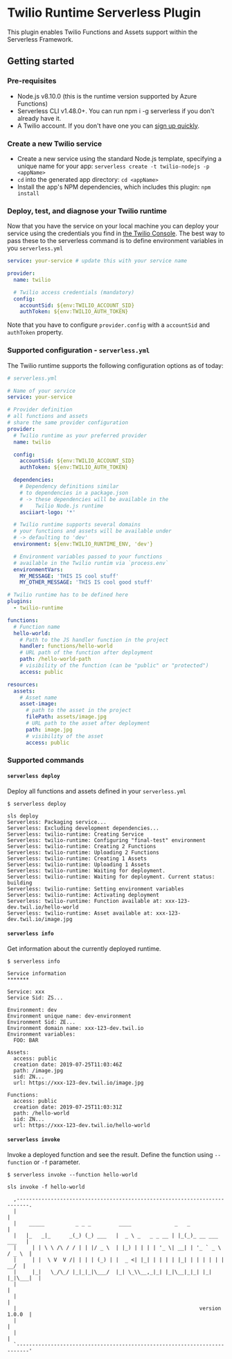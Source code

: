 # Twilio Runtime Serverless Plugin

This plugin enables Twilio Functions and Assets support within the Serverless Framework.

## Getting started

### Pre-requisites

- Node.js v8.10.0 (this is the runtime version supported by Azure Functions)
- Serverless CLI v1.48.0+. You can run npm i -g serverless if you don't already have it.
- A Twilio account. If you don't have one you can [sign up quickly](https://www.twilio.com/try-twilio).

### Create a new Twilio service

- Create a new service using the standard Node.js template, specifying a unique name for your app: `serverless create -t twilio-nodejs -p <appName>`
- `cd` into the generated app directory: `cd <appName>`
- Install the app's NPM dependencies, which includes this plugin: `npm install`

### Deploy, test, and diagnose your Twilio runtime

Now that you have the service on your local machine you can deploy your service using the credentials you find in [the Twilio Console](https://www.twilio.com/console/). The best way to pass these to the serverless command is to define environment variables in you `serverless.yml`

```yaml
service: your-service # update this with your service name

provider:
  name: twilio

  # Twilio access credentials (mandatory)
  config:
    accountSid: ${env:TWILIO_ACCOUNT_SID}
    authToken: ${env:TWILIO_AUTH_TOKEN}
```

Note that you have to configure `provider.config` with a `accountSid` and `authToken` property.

### Supported configuration - `serverless.yml`

The Twilio runtime supports the following configuration options as of today:

```yaml
# serverless.yml

# Name of your service
service: your-service

# Provider definition
# all functions and assets
# share the same provider configuration
provider:
  # Twilio runtime as your preferred provider
  name: twilio

  config:
    accountSid: ${env:TWILIO_ACCOUNT_SID}
    authToken: ${env:TWILIO_AUTH_TOKEN}

  dependencies:
    # Dependency definitions similar
    # to dependencies in a package.json
    # -> these dependencies will be available in the
    #    Twilio Node.js runtime
    asciiart-logo: '*'

  # Twilio runtime supports several domains
  # your functions and assets will be available under
  # -> defaulting to 'dev'
  environment: ${env:TWILIO_RUNTIME_ENV, 'dev'}

  # Environment variables passed to your functions
  # available in the Twilio runtim via `process.env`
  environmentVars:
    MY_MESSAGE: 'THIS IS cool stuff'
    MY_OTHER_MESSAGE: 'THIS IS cool good stuff'

# Twilio runtime has to be defined here
plugins:
  - twilio-runtime

functions:
  # Function name
  hello-world:
    # Path to the JS handler function in the project
    handler: functions/hello-world
    # URL path of the function after deployment
    path: /hello-world-path
    # visibility of the function (can be "public" or "protected")
    access: public

resources:
  assets:
    # Asset name
    asset-image:
      # path to the asset in the project
      filePath: assets/image.jpg
      # URL path to the asset after deployment
      path: image.jpg
      # visibility of the asset
      access: public
```

### Supported commands

#### `serverless deploy`

Deploy all functions and assets defined in your `serverless.yml`

```
$ serverless deploy

sls deploy
Serverless: Packaging service...
Serverless: Excluding development dependencies...
Serverless: twilio-runtime: Creating Service
Serverless: twilio-runtime: Configuring "final-test" environment
Serverless: twilio-runtime: Creating 2 Functions
Serverless: twilio-runtime: Uploading 2 Functions
Serverless: twilio-runtime: Creating 1 Assets
Serverless: twilio-runtime: Uploading 1 Assets
Serverless: twilio-runtime: Waiting for deployment.
Serverless: twilio-runtime: Waiting for deployment. Current status: building
Serverless: twilio-runtime: Setting environment variables
Serverless: twilio-runtime: Activating deployment
Serverless: twilio-runtime: Function available at: xxx-123-dev.twil.io/hello-world
Serverless: twilio-runtime: Asset available at: xxx-123-dev.twil.io/image.jpg

```

#### `serverless info`

Get information about the currently deployed runtime.

```
$ serverless info

Service information
*******

Service: xxx
Service Sid: ZS...

Environment: dev
Environment unique name: dev-environment
Environment Sid: ZE...
Environment domain name: xxx-123-dev.twil.io
Environment variables:
  FOO: BAR

Assets:
  access: public
  creation date: 2019-07-25T11:03:46Z
  path: /image.jpg
  sid: ZN...
  url: https://xxx-123-dev.twil.io/image.jpg

Functions:
  access: public
  creation date: 2019-07-25T11:03:31Z
  path: /hello-world
  sid: ZN...
  url: https://xxx-123-dev.twil.io/hello-world
```

#### `serverless invoke`

Invoke a deployed function and see the result. Define the function using `--function` or `-f` parameter.

```
$ serverless invoke --function hello-world

sls invoke -f hello-world

  ,--------------------------------------------------------------------------.
  |                                                                          |
  |    _____          _ _ _         ____              _   _                  |
  |   |_   _|_      _(_) (_) ___   |  _ \ _   _ _ __ | |_(_)_ __ ___   ___   |
  |     | | \ \ /\ / / | | |/ _ \  | |_) | | | | '_ \| __| | '_ ` _ \ / _ \  |
  |     | |  \ V  V /| | | | (_) | |  _ <| |_| | | | | |_| | | | | | |  __/  |
  |     |_|   \_/\_/ |_|_|_|\___/  |_| \_\\__,_|_| |_|\__|_|_| |_| |_|\___|  |
  |                                                                          |
  |                                                                          |
  |                                                           version 1.0.0  |
  |                                                                          |
  |                                                                          |
  `--------------------------------------------------------------------------'
```
